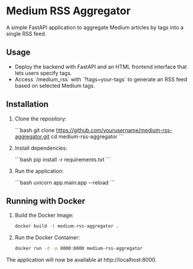 # Medium RSS Aggregator

A simple FastAPI application to aggregate Medium articles by tags into a single RSS feed.

## Usage

- Deploy the backend with FastAPI and an HTML frontend interface that lets users specify tags.
- Access \`/medium_rss\` with \`?tags=your-tags\` to generate an RSS feed based on selected Medium tags.

## Installation

1. Clone the repository:

   \`\`\`bash
   git clone https://github.com/yourusername/medium-rss-aggregator.git
   cd medium-rss-aggregator
   \`\`\`

2. Install dependencies:

   \`\`\`bash
   pip install -r requirements.txt
   \`\`\`

3. Run the application:

   \`\`\`bash
   uvicorn app.main:app --reload
   \`\`\`

## Running with Docker

1. Build the Docker Image:

   ```bash
   docker build -t medium-rss-aggregator .
   ```

2. Run the Docker Container:

   ```bash
   docker run -d -p 8000:8000 medium-rss-aggregator
   ```

The application will now be available at http://localhost:8000.
